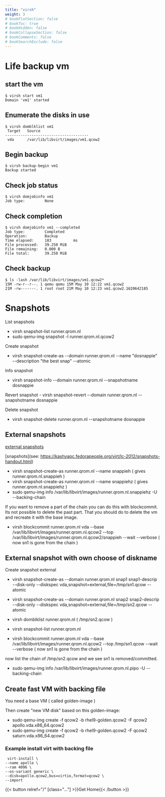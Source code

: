 ```yaml
---
title: "virsh"
weight: 3
# bookFlatSection: false
# bookToc: true
# bookHidden: false
# bookCollapseSection: false
# bookComments: false
# bookSearchExclude: false
---
```




# Life backup vm


## start the vm

```
$ virsh start vm1
Domain 'vm1' started
```

## Enumerate the disks in use

```
$ virsh domblklist vm1
 Target   Source
--------------------------------------
 vda      /var/lib/libvirt/images/vm1.qcow2
```

## Begin backup

```
$ virsh backup-begin vm1
Backup started
```

## Check job status

```
$ virsh domjobinfo vm1
Job type:         None
```

## Check completion

```
$ virsh domjobinfo vm1 --completed
Job type:         Completed
Operation:        Backup
Time elapsed:     183          ms
File processed:   39.250 MiB
File remaining:   0.000 B
File total:       39.250 MiB
```

## Check backup

```
$ ls -lash /var/lib/libvirt/images/vm1.qcow2*
15M -rw-r--r--. 1 qemu qemu 15M May 10 12:22 vm1.qcow2
21M -rw-------. 1 root root 21M May 10 12:23 vm1.qcow2.1620642185
```



# Snapshots

List snapshots
  - virsh snapshot-list runner.qrom.nl
  - sudo qemu-img snapshot -l runner.qrom.nl.qcow2


Create snapshot
   -  virsh snapshot-create-as --domain runner.qrom.nl --name "dosnappie" --description "the best snap" --atomic


Info snapshot
   -  virsh snapshot-info --domain runner.qrom.nl  --snapshotname dosnappie


Revert snapshot
    - virsh snapshot-revert --domain runner.qrom.nl --snapshotname dosnappie


Delete snapshot
   - virsh snapshot-delete runner.qrom.nl --snapshotname dosnappie



## External snapshots

 [external snapshots](https://fabianlee.org/2021/01/10/kvm-creating-and-reverting-libvirt-external-snapshots/ )

  [snapshots](see: https://kashyapc.fedorapeople.org/virt/lc-2012/snapshots-handout.html)

   - virsh snapshot-create-as runner.qrom.nl --name snappieh  ( gives runner.qrom.nl.snappieh )
   - virsh snapshot-create-as runner.qrom.nl --name snappiehz  ( gives runner.qrom.nl.snappiehz )
   - sudo qemu-img info /var/lib/libvirt/images/runner.qrom.nl.snappiehz -U --backing-chain

If you want to remove a part of the chain you can do this with blockcommit.
Its not possible to delete the past part. That you should do to delete the vm and recreate it with the base image.

   - virsh blockcommit runner.qrom.nl vda --base /var/lib/libvirt/images/runner.qrom.nl.qcow2 --top /var/lib/libvirt/images/runner.qrom.nl.qcow2/snappieh --wait --verbose
     ( now sn1 is gone from the chain )


## External snapshot with own choose of diskname


Create snapshot external
   - virsh snapshot-create-as --domain runner.qrom.nl snap1 snap1-descrip --disk-only --diskspec vda,snapshot=external,file=/tmp/sn1.qcow --atomic
   - virsh snapshot-create-as --domain runner.qrom.nl snap2 snap2-descrip --disk-only --diskspec vda,snapshot=external,file=/tmp/sn2.qcow --atomic
   - virsh domblklist runner.qrom.nl  ( /tmp/sn2.qcow )
   - virsh snapshot-list runner.qrom.nl   

   - virsh blockcommit runner.qrom.nl vda --base /var/lib/libvirt/images/runner.qrom.nl.qcow2 --top /tmp/sn1.qcow --wait --verbose  ( now sn1 is gone from the chain )

now list the chain of /tmp/sn2.qcow and we see sn1 is removed/committed.

   - sudo qemu-img info /var/lib/libvirt/images/runner.qrom.nl.pipo -U --backing-chain


## Create fast VM with backing file

You need a base VM ( called golden-image )

Then create "new VM disk" based on this golden-image:
  - sudo qemu-img create -f qcow2 -b rhel9-golden.qcow2 -F qcow2 apollo.vda.x86_64.qcow2
  - sudo qemu-img create -f qcow2 -b rhel9-golden.qcow2 -F qcow2 saturn.vda.x86_64.qcow2


### Example install virt with backing file

```
 virt-install \
--name apollo \
--ram 4096 \
--os-variant generic \
--disk=apollo.qcow2,bus=virtio,format=qcow2 \
--import
```



{{< button relref="/" [class="..."] >}}Get Home{{< /button >}}

